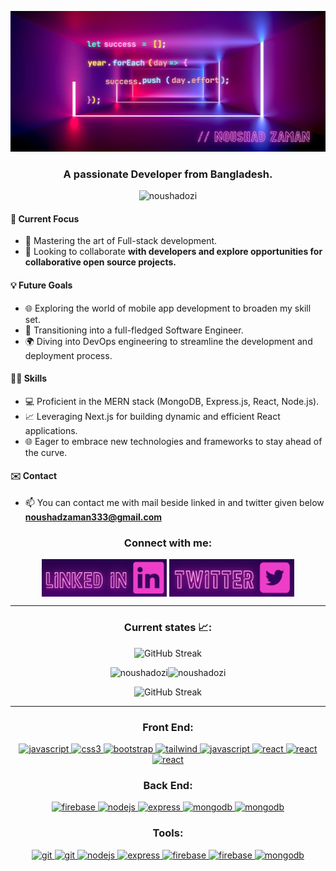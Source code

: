 ![Hard work is beautiful!](/assets/AWESOME%20(1).png "quote")<h3 align="center">A passionate Developer from Bangladesh.</h3>

<p align="center"> <img src="https://komarev.com/ghpvc/?username=noushadozi&label=Profile%20views&color=0e75b6&style=flat" alt="noushadozi" /> </p>



#### 🚀 Current Focus
- 🔧 Mastering the art of Full-stack development.
- 👯 Looking to collaborate **with developers and explore opportunities for collaborative open source projects.**

#### 💡 Future Goals
- 🌐 Exploring the world of mobile app development to broaden my skill set.
- 🚀 Transitioning into a full-fledged Software Engineer.
- 🌍 Diving into DevOps engineering to streamline the development and deployment process.

#### 👨‍💻 Skills
- 💻 Proficient in the MERN stack (MongoDB, Express.js, React, Node.js).
- 📈 Leveraging Next.js for building dynamic and efficient React applications.
- 🌐 Eager to embrace new technologies and frameworks to stay ahead of the curve.

#### ✉️ Contact

- 📫 You can contact me with mail beside linked in and twitter given below **noushadzaman333@gmail.com**

<h3 align="center">Connect with me:</h3>
<p align="center">
<a href="https://linkedin.com/in/noushad-zaman" target="blank"><img align="center" src="./assets/Purple Neon Club Greeting Card.png" alt="noushad-zaman" width="200" height="60px" /></a>
<a href="https://twitter.com/noushad_ozi" target="blank"><img align="center" src="./assets/Purple Neon Club Greeting Card (2).png" alt="noushad-zaman" width="200" height="60px" /></a>
</p>

<hr>
<h3 align="center">Current states 📈:</h3>

<p align="center" href="https://git.io/streak-stats"><img src="https://github-readme-streak-stats.herokuapp.com?user=Noushadozi&theme=midnight-purple&hide_border=true" alt="GitHub Streak" /></p>

<p align="center"><img src="http://github-profile-summary-cards.vercel.app/api/cards/repos-per-language?username=Noushadozi&theme=midnight_purple" alt="noushadozi" /><img src="http://github-profile-summary-cards.vercel.app/api/cards/stats?username=Noushadozi&theme=midnight_purple" alt="noushadozi" /></p>

<p align="center" href="https://git.io/streak-stats"><img src="https://api.githubtrends.io/user/svg/Noushadozi/langs?time_range=one_year&theme=synthwaves" alt="GitHub Streak" /></p>
<hr>
<h3 align="center">Front End:</h3>
<p align="center">
<a href="https://www.w3.org/html/" target="_blank" rel="noreferrer">
  <img src="https://i.ibb.co/r6pbHvQ/HTML.png" alt="javascript" width="40" height="40"/>
</a>
<a href="https://www.w3schools.com/css/" target="_blank" rel="noreferrer"> <img src="https://i.ibb.co/BrT0PtL/CSS.png" alt="css3" width="40" height="40"/> </a>
<a href="https://getbootstrap.com" target="_blank" rel="noreferrer"> <img src="https://i.ibb.co/rwWn3Vq/Bootstrap.png" alt="bootstrap" width="40" height="40"/> </a>
<a href="https://tailwindcss.com/" target="_blank" rel="noreferrer"> <img src="https://i.ibb.co/HhgTYKD/Tailwind-CSS-Dark.png" alt="tailwind" width="40" height="40"/> </a>
<a href="https://developer.mozilla.org/en-US/docs/Web/JavaScript" target="_blank" rel="noreferrer"> <img src="https://i.ibb.co/MNx9D6S/Java-Script.png" alt="javascript" width="40" height="40"/> </a>
<a href="https://reactjs.org/" target="_blank" rel="noreferrer"> <img src="https://i.ibb.co/wrB69hH/React-Dark.png" alt="react" width="40" height="40"/> </a>
<a href="https://mui.com/material-ui/" target="_blank" rel="noreferrer"> <img src="https://i.ibb.co/LdSJ0dL/Material-UI-Dark.png" alt="react" width="40" height="40"/> </a>
<a href="https://nextjs.org/" target="_blank" rel="noreferrer"> <img src="https://i.ibb.co/qrTFxyY/Next-JS-Dark.png" alt="react" width="40" height="40"/> </a>
</p>

<h3 align="center">Back End:</h3>
<p align="center">
<a href="https://firebase.google.com/" target="_blank" rel="noreferrer"> <img src="https://i.ibb.co/C2Sjrzt/Firebase-Dark.png" alt="firebase" width="40" height="40"/> </a>
<a href="https://nodejs.org" target="_blank" rel="noreferrer"> <img src="https://i.ibb.co/qnmTw8g/Node-JS-Dark.png" alt="nodejs" width="40" height="40"/> </a>
<a href="https://expressjs.com" target="_blank" rel="noreferrer"> <img src="https://i.ibb.co/wz71ktp/Express-JS-Dark.png" alt="express" width="40" height="40"/> </a>
<a href="https://www.mongodb.com/" target="_blank" rel="noreferrer"> <img src="https://i.ibb.co/JqM78kq/MongoDB.png" alt="mongodb" width="40" height="40"/> </a>
<a href="https://jwt.io/" target="_blank" rel="noreferrer"> <img src="https://i.ibb.co/dP8x6k0/Blue-Purple-Simple-Clean-Start-And-Finish-Marathon-Sign-Banner-1.png" alt="mongodb" width="40" height="40"/> </a>

</p>

<h3 align="center">Tools:</h3>
<p align="center">
<a href="" target="_blank" rel="noreferrer"> <img src="https://i.ibb.co/JQ03619/VSCode-Dark.png" alt="git" width="40" height="40"/> </a>
<a href="https://vitejs.dev/" target="_blank" rel="noreferrer"> <img src="https://i.ibb.co/sPFDCcq/Vite-Dark.png" alt="git" width="40" height="40"/> </a>
<a href="https://git-scm.com/" target="_blank" rel="noreferrer"><img src="https://i.ibb.co/JqGYBCn/Git.png" alt="nodejs" width="40" height="40"/> </a><a href="https://github.com/Noushadozi" target="_blank" rel="noreferrer"> <img src="https://i.ibb.co/nQZPLmf/Github-Dark.png" alt="express" width="40" height="40"/> </a>
<a href="https://www.npmjs.com/" target="_blank" rel="noreferrer"> <img src="https://i.ibb.co/djXLvNk/Blue-Purple-Simple-Clean-Start-And-Finish-Marathon-Sign-Banner.png" alt="firebase" width="40" height="40"/> </a>
<a href="https://vercel.com/" target="_blank" rel="noreferrer"> <img src="https://i.ibb.co/9n6bgfY/Vercel-Dark.png" alt="firebase" width="40" height="40"/> </a>
<a href="https://app.netlify.com/" target="_blank" rel="noreferrer"> <img src="https://i.ibb.co/3BgqWxF/Netlify-Dark.png" alt="mongodb" width="40" height="40"/> </a>
</p>